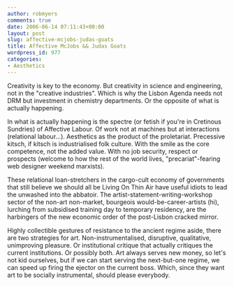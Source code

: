 ```yaml
---
author: robmyers
comments: true
date: 2006-06-14 07:11:43+00:00
layout: post
slug: affective-mcjobs-judas-goats
title: Affective McJobs && Judas Goats
wordpress_id: 977
categories:
- Aesthetics
---
```


  
Creativity is key to the economy. But creativity in science and engineering, not in the "creative industries". Which is why the Lisbon Agenda needs not DRM but investment in chemistry departments. Or the opposite of what is actually happening.  


  
In what is actually happening is the spectre (or fetish if you're in Cretinous Sundries) of Affective Labour. Of work not at machines but at interactions (relational labour...). Aesthetics as the product of the proletariat. Precessive kitsch, if kitsch is industrialised folk culture. With the smile as the core competence, not the added value. With no job security, respect or prospects (welcome to how the rest of the world lives, "precariat"-fearing web designer weekend marxists).  


  
These relational loan-stretchers in the cargo-cult economy of governments that still believe we should all be Living On Thin Air have useful idiots to lead the unwashed into the abbatoir. The artist-statement-writing-workshop sector of the non-art non-market, bourgeois would-be-career-artists (hi), lurching from subsidised training day to temporary residency, are the harbingers of the new economic order of the post-Lisbon cracked mirror.  


  
Highly collectible gestures of resistance to the ancient regime aside, there are two strategies for art. Non-instrumentalised, disruptive, qualitative, unimproving pleasure. Or institutional critique that actually critiques the current institutions. Or possibly both. Art always serves new money, so let's not kid ourselves, but if we can start serving the next-but-one regime, we can speed up firing the ejector on the current boss. Which, since they want art to be socially instrumental, should please everybody.  


  


